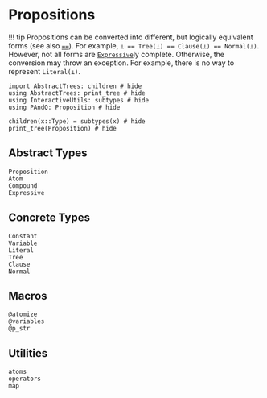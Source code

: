 
# Propositions

!!! tip
    Propositions can be converted into different, but logically equivalent forms (see also [`==`](@ref)). For example, `⊥ == Tree(⊥) == Clause(⊥) == Normal(⊥)`. However, not all forms are [`Expressive`](@ref)ly complete. Otherwise, the conversion may throw an exception. For example, there is no way to represent `Literal(⊥)`.

```@example
import AbstractTrees: children # hide
using AbstractTrees: print_tree # hide
using InteractiveUtils: subtypes # hide
using PAndQ: Proposition # hide

children(x::Type) = subtypes(x) # hide
print_tree(Proposition) # hide
```

## Abstract Types

```@docs
Proposition
Atom
Compound
Expressive
```

## Concrete Types

```@docs
Constant
Variable
Literal
Tree
Clause
Normal
```

## Macros

```@docs
@atomize
@variables
@p_str
```

## Utilities

```@docs
atoms
operators
map
```
